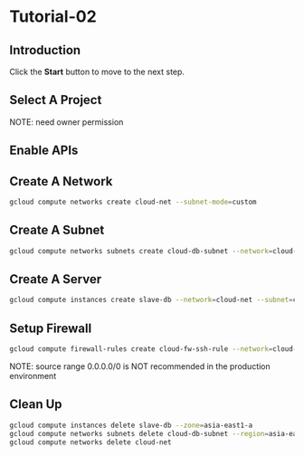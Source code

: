 # Tutorial-02

## Introduction

<walkthrough-tutorial-duration duration="30"></walkthrough-tutorial-duration>

Click the **Start** button to move to the next step.

## Select A Project

<walkthrough-project-setup></walkthrough-project-setup>

<walkthrough-footnote>NOTE: need owner permission</walkthrough-footnote>

## Enable APIs

<walkthrough-enable-apis apis="compute.googleapis.com"></walkthrough-enable-apis>

## Create A Network

```bash
gcloud compute networks create cloud-net --subnet-mode=custom
```

## Create A Subnet

```bash
gcloud compute networks subnets create cloud-db-subnet --network=cloud-net --range=192.168.200.0/24 --region=asia-east1
```

## Create A Server

```bash
gcloud compute instances create slave-db --network=cloud-net --subnet=cloud-db-subnet --zone=asia-east1-a
```

## Setup Firewall

```bash
gcloud compute firewall-rules create cloud-fw-ssh-rule --network=cloud-net --allow=tcp:22 --source-ranges=0.0.0.0/0
```

<walkthrough-footnote>NOTE: source range 0.0.0.0/0 is NOT recommended in the production environment</walkthrough-footnote>

## Clean Up

```bash
gcloud compute instances delete slave-db --zone=asia-east1-a
gcloud compute networks subnets delete cloud-db-subnet --region=asia-east1
gcloud compute networks delete cloud-net
```
